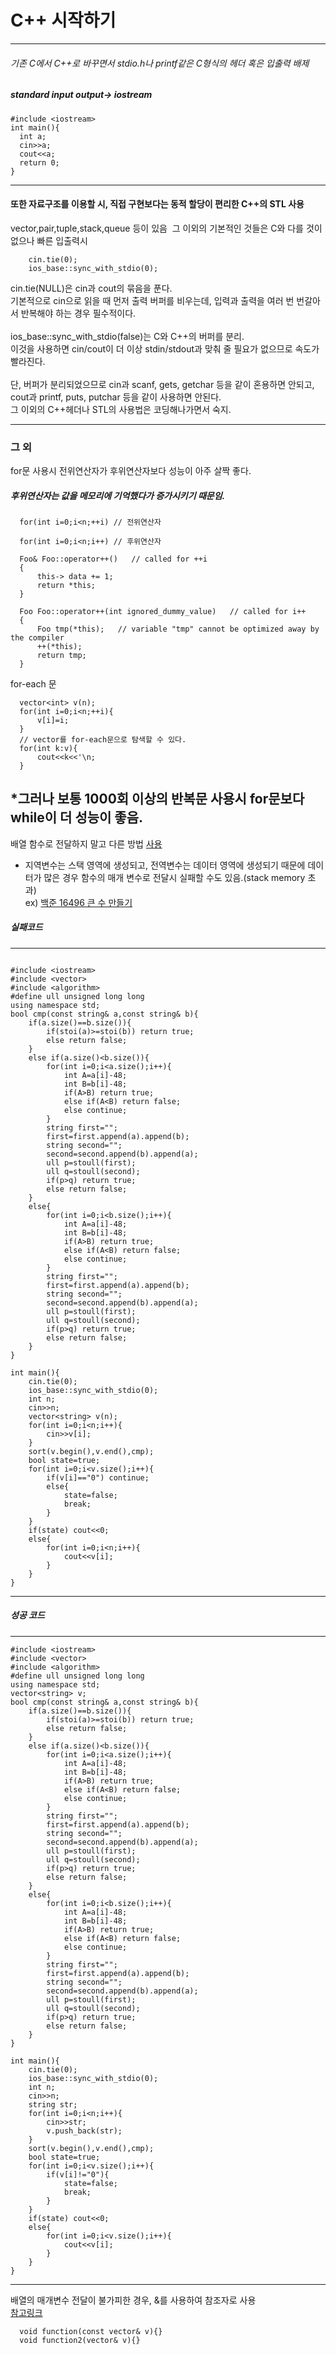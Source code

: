 # C++ 시작하기
---
###### 기존 C에서 C++로 바꾸면서 stdio.h나 printf같은 C형식의 헤더 혹은 입출력 배제&nbsp; 
##### standard input output-> iostream
```
#include <iostream>
int main(){
  int a;
  cin>>a;
  cout<<a;
  return 0;
}
```
---
#### 또한 자료구조를 이용할 시, 직접 구현보다는 동적 할당이 편리한 C++의 STL 사용 &nbsp; 
vector,pair,tuple,stack,queue 등이 있음&nbsp; 
그 이외의 기본적인 것들은 C와 다를 것이 없으나 빠른 입출력시&nbsp; 
```
    cin.tie(0);
    ios_base::sync_with_stdio(0);
```
cin.tie(NULL)은 cin과 cout의 묶음을 푼다. <br/>
기본적으로 cin으로 읽을 때 먼저 출력 버퍼를 비우는데, 입력과 출력을 여러 번 번갈아서 반복해야 하는 경우 필수적이다. <br/><br/>
ios_base::sync_with_stdio(false)는 C와 C++의 버퍼를 분리.<br/>
이것을 사용하면 cin/cout이 더 이상 stdin/stdout과 맞춰 줄 필요가 없으므로 속도가 빨라진다. <br/><br/>
단, 버퍼가 분리되었으므로 cin과 scanf, gets, getchar 등을 같이 혼용하면 안되고, cout과 printf, puts, putchar 등을 같이 사용하면 안된다.<br/>
그 이외의 C++헤더나 STL의 사용법은 코딩해나가면서 숙지.

---
### 그 외  
for문 사용시 전위연산자가 후위연산자보다 성능이 아주 살짝 좋다.  
##### 후위연산자는 값을 메모리에 기억했다가 증가시키기 때문임.  
```
  for(int i=0;i<n;++i) // 전위연산자
```
```
  for(int i=0;i<n;i++) // 후위연산자
```
```
  Foo& Foo::operator++()   // called for ++i
  {
      this-> data += 1;
      return *this;
  }
  
  Foo Foo::operator++(int ignored_dummy_value)   // called for i++
  {
      Foo tmp(*this);   // variable "tmp" cannot be optimized away by the compiler
      ++(*this);
      return tmp;
  }
```
for-each 문
```
  vector<int> v(n);
  for(int i=0;i<n;++i){
      v[i]=i;
  }
  // vector를 for-each문으로 탐색할 수 있다.
  for(int k:v){
      cout<<k<<'\n;
  }
```
*그러나 보통 1000회 이상의 반복문 사용시 for문보다 while이 더 성능이 좋음.
---
배열 함수로 전달하지 말고 다른 방법 [사용](http://www.tcpschool.com/c/c_memory_structure)
* 지역변수는 스택 영역에 생성되고, 전역변수는 데이터 영역에 생성되기 때문에 데이터가 많은 경우 함수의 매개 변수로 전달시 실패할 수도 있음.(stack memory 초과)  
ex) [백준 16496 큰 수 만들기](https://www.acmicpc.net/problem/16496)  
##### 실패코드   
---
```

#include <iostream>
#include <vector>
#include <algorithm>
#define ull unsigned long long
using namespace std;
bool cmp(const string& a,const string& b){
    if(a.size()==b.size()){
        if(stoi(a)>=stoi(b)) return true;
        else return false;
    }
    else if(a.size()<b.size()){
        for(int i=0;i<a.size();i++){
            int A=a[i]-48;
            int B=b[i]-48;
            if(A>B) return true;
            else if(A<B) return false;
            else continue;
        }
        string first="";
        first=first.append(a).append(b);
        string second="";
        second=second.append(b).append(a);
        ull p=stoull(first);
        ull q=stoull(second);
        if(p>q) return true;
        else return false;
    }
    else{
        for(int i=0;i<b.size();i++){
            int A=a[i]-48;
            int B=b[i]-48;
            if(A>B) return true;
            else if(A<B) return false;
            else continue;
        }
        string first="";
        first=first.append(a).append(b);
        string second="";
        second=second.append(b).append(a);
        ull p=stoull(first);
        ull q=stoull(second);
        if(p>q) return true;
        else return false;
    }
}

int main(){
    cin.tie(0);
    ios_base::sync_with_stdio(0);
    int n;
    cin>>n;
    vector<string> v(n);
    for(int i=0;i<n;i++){
        cin>>v[i];
    }
    sort(v.begin(),v.end(),cmp);
    bool state=true;
    for(int i=0;i<v.size();i++){
        if(v[i]=="0") continue;
        else{
            state=false;
            break;
        } 
    }
    if(state) cout<<0;
    else{
        for(int i=0;i<n;i++){
            cout<<v[i];
        }
    }
}
```
---

##### 성공 코드
---

```
#include <iostream>
#include <vector>
#include <algorithm>
#define ull unsigned long long
using namespace std;
vector<string> v;
bool cmp(const string& a,const string& b){
    if(a.size()==b.size()){
        if(stoi(a)>=stoi(b)) return true;
        else return false;
    }
    else if(a.size()<b.size()){
        for(int i=0;i<a.size();i++){
            int A=a[i]-48;
            int B=b[i]-48;
            if(A>B) return true;
            else if(A<B) return false;
            else continue;
        }
        string first="";
        first=first.append(a).append(b);
        string second="";
        second=second.append(b).append(a);
        ull p=stoull(first);
        ull q=stoull(second);
        if(p>q) return true;
        else return false;
    }
    else{
        for(int i=0;i<b.size();i++){
            int A=a[i]-48;
            int B=b[i]-48;
            if(A>B) return true;
            else if(A<B) return false;
            else continue;
        }
        string first="";
        first=first.append(a).append(b);
        string second="";
        second=second.append(b).append(a);
        ull p=stoull(first);
        ull q=stoull(second);
        if(p>q) return true;
        else return false;
    }
}

int main(){
    cin.tie(0);
    ios_base::sync_with_stdio(0);
    int n;
    cin>>n;
    string str;
    for(int i=0;i<n;i++){
        cin>>str;
        v.push_back(str);
    }
    sort(v.begin(),v.end(),cmp);
    bool state=true;
    for(int i=0;i<v.size();i++){
        if(v[i]!="0"){
            state=false;
            break;
        } 
    }
    if(state) cout<<0;
    else{
        for(int i=0;i<v.size();i++){
            cout<<v[i];
        }
    }
}
```
---
배열의 매개변수 전달이 불가피한 경우, &를 사용하여 참조자로 사용  
[참고링크](https://www.acmicpc.net/board/view/38804)
```
  void function(const vector& v){}
  void function2(vector& v){}
```

